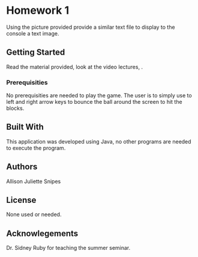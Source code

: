 # Homework 1

Using the picture provided provide a similar text file to display to the console a text image.

## Getting Started

Read the material provided, look at the video lectures, .

### Prerequisities

No prerequisities are needed to play the game. The user is to simply use to left and right arrow keys to bounce the ball around the screen to hit the blocks.

## Built With

This application was developed using Java, no other programs are needed to execute the program.

## Authors

Allison Juliette Snipes

## License

None used or needed.

## Acknowlegements

Dr. Sidney Ruby for teaching the summer seminar.
